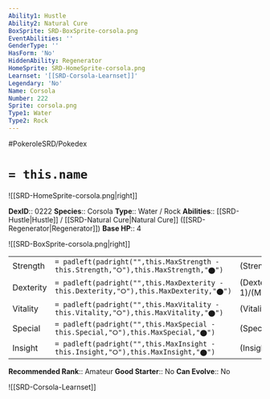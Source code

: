 ```yaml
---
Ability1: Hustle
Ability2: Natural Cure
BoxSprite: SRD-BoxSprite-corsola.png
EventAbilities: ''
GenderType: ''
HasForm: 'No'
HiddenAbility: Regenerator
HomeSprite: SRD-HomeSprite-corsola.png
Learnset: '[[SRD-Corsola-Learnset]]'
Legendary: 'No'
Name: Corsola
Number: 222
Sprite: corsola.png
Type1: Water
Type2: Rock
---
```


#PokeroleSRD/Pokedex

# `= this.name`

![[SRD-HomeSprite-corsola.png|right]]

**DexID**:: 0222
**Species**:: Corsola
**Type**:: Water / Rock
**Abilities**:: [[SRD-Hustle|Hustle]] / [[SRD-Natural Cure|Natural Cure]] ([[SRD-Regenerator|Regenerator]])
**Base HP**:: 4

![[SRD-BoxSprite-corsola.png|right]]

|           |                                                                                        |                                          |
| --------- | -------------------------------------------------------------------------------------- | ---------------------------------------- |
| Strength  | `= padleft(padright("",this.MaxStrength - this.Strength,"⭘"),this.MaxStrength,"⬤")`    | (Strength::2)/(MaxStrength::4)   |
| Dexterity | `= padleft(padright("",this.MaxDexterity - this.Dexterity,"⭘"),this.MaxDexterity,"⬤")` | (Dexterity:: 1)/(MaxDexterity::3) |
| Vitality  | `= padleft(padright("",this.MaxVitality - this.Vitality,"⭘"),this.MaxVitality,"⬤")`    | (Vitality::3)/(MaxVitality::6)   |
| Special   | `= padleft(padright("",this.MaxSpecial - this.Special,"⭘"),this.MaxSpecial,"⬤")`       | (Special::2)/(MaxSpecial::4)     |
| Insight   | `= padleft(padright("",this.MaxInsight - this.Insight,"⭘"),this.MaxInsight,"⬤")`       | (Insight::3)/(MaxInsight::6)     |

**Recommended Rank**:: Amateur
**Good Starter**:: No
**Can Evolve**:: No

![[SRD-Corsola-Learnset]]